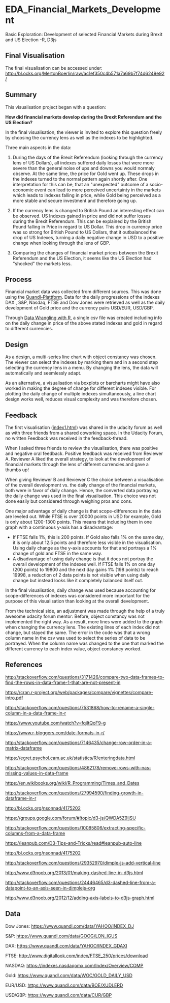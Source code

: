 # EDA_Financial_Markets_Development
Basic Exploration: Development of selected Financial Markets during Brexit and US Election -R, D3js



## Final Visualisation
The final visualisation can be accessed under: http://bl.ocks.org/MertonBoerlin/raw/ac1ef350c4b571a7a69b7f74d6249e92/

## Summary

This visualisation project began with a question: 

**How did financial markets develop during the Brexit Referendum and the US Election?**

In the final visualisation, the viewer is invited to explore this question freely by choosing the currency lens as well as the indexes to be highlighted. 

Three main aspects in the data:

1. During the days of the Brexit Referendum (looking through the currency lens of US Dollars), all indexes suffered daily losses that were more severe than the general noise of ups and downs you would normaly observe. At the same time, the price for Gold went up. These drops in the indexes turned to the normal pattern again shortly after. One interpretation for this can be, that an "unexpected" outcome of a socio-economic event can lead to more perceived uncertainty in the markets which leads to indexes falling in price, while Gold being perceived as a more stable and secure investment and therefore going up. 

2. If the currency lens is changed to British Pound an interesting effect can be observed. US Indexes gained in price and did not suffer losses during the Brexit Referendum. This can be explained by the British Pound falling in Price in regard to US Dollar. This drop in currency price was so strong for British Pound to US Dollars, that it outbalanced the drop of US Indexes, turning a daily negative change in USD to a positive change when looking through the lens of GBP.  

3. Comparing the changes of financial market prices between the Brexit Referendum and the US Election, it seems like the US Election had "shocked" the markets less.

## Process

Financial market data was collected from different sources. This was done using the [Quandl-Plattform](https://www.quandl.com/). Data for the daily progressions of the indexes DAX , S&P, Nasdaq, FTSE and Dow Jones were retrieved as well as the daily development of Gold price and the currency pairs USD/EUR, USD/GBP. 

Through [Data Wrangling with R](https://github.com/MertonBoerlin/EDA_Financial_Markets_Development/blob/master/Data_Wrangling.R), a single csv file was created including info on the daily change in price of the above stated indexes and gold in regard to different currencies.

## Design

As a design, a multi-series line chart with object constancy was chosen. The viewer can select the indexes by marking them and in a second step selecting the currency lens in a menu. By changing the lens, the data will automatically and seemlessly adapt. 

As an alternative, a visualisation via boxplots or barcharts might have also worked in making the degree of change for different indexes visible. For plotting the daily change of multiple indexes simultaneously, a line chart design works well, reduces visual complexity and was therefore chosen.

## Feedback

The first visualisation ([index1.html](https://github.com/MertonBoerlin/EDA_Financial_Markets_Development/blob/master/index1.html)) was shared in the udacity forum as well as with three friends from a shared coworking space. In the Udacity Forum, no written Feedback was received in the feedback-thread.

When I asked three friends to review the visualisation, there was positive and negative oral feedback. Positive feedback was received from Reviewer A. Reviewer A liked the overall strategy, to look at the development of financial markets through the lens of different currencies and gave a thumbs up!

When giving Reviewer B and Reviewer C the choice between a visualisation of the overall development vs. the daily change of the financial markets, both were in favor of daily change. Hence, the converted data portraying the daily change was used in the final visualisation. This choice was not done easily but considered through weighing pros and cons. 

One major advantage of daily change is that scope-differences in the data are leveled out. While FTSE is over 20000 points in USD for example, Gold is only about 1200-1300 points. This means that including them in one graph with a continuous y-axis has a disadvantage:

- If FTSE falls 1%, this is 200 points. If Gold also falls 1% on the same day, it is only about 12.5 points and therefore less visible in the visualisation. Using daily change as the y-axis accounts for that and portrays a 1% change of gold and FTSE in the same way.
- A disadvantage of using daily change is that it does not portray the overall development of the indexes well. If FTSE falls 1% on one day (200 points) to 19800 and the next day gains 1% (198 points) to reach 19998, a reduction of 2 data points is not visible when using daily change but instead looks like it completely balanced itself out.

In the final visualisation, daily change was used because accounting for scope-differences of indexes was considered more important for the purpose of this visualisation than looking at the overall development.

From the technical side, an adjustment was made through the help of a truly awesome udacity forum mentor: Before, object constancy was not implemented the right way. As a result, more lines were added to the graph when changing the currency lens. The existing lines of each index did not change, but stayed the same. The error in the code was that a wrong column name in the csv was used to select the series of data to be portrayed. When the column name was changed to the one that marked the different currency to each index value, object constancy worked. 

## References

http://stackoverflow.com/questions/3171426/compare-two-data-frames-to-find-the-rows-in-data-frame-1-that-are-not-present-in

https://cran.r-project.org/web/packages/compare/vignettes/compare-intro.pdf

http://stackoverflow.com/questions/7531868/how-to-rename-a-single-column-in-a-data-frame-in-r

https://www.youtube.com/watch?v=fqjltQoF9-g

https://www.r-bloggers.com/date-formats-in-r/

http://stackoverflow.com/questions/7146435/change-row-order-in-a-matrix-dataframe

https://egret.psychol.cam.ac.uk/statistics/R/enteringdata.html

http://stackoverflow.com/questions/4862178/remove-rows-with-nas-missing-values-in-data-frame

https://en.wikibooks.org/wiki/R_Programming/Times_and_Dates

http://stackoverflow.com/questions/27994590/finding-growth-in-dataframe-in-r

http://bl.ocks.org/nsonnad/4175202

https://groups.google.com/forum/#!topic/d3-js/QWDA5Z9IjSU

http://stackoverflow.com/questions/10085806/extracting-specific-columns-from-a-data-frame

https://leanpub.com/D3-Tips-and-Tricks/read#leanpub-auto-line

http://bl.ocks.org/nsonnad/4175202

http://stackoverflow.com/questions/29352970/dimple-js-add-vertical-line

http://www.d3noob.org/2013/01/making-dashed-line-in-d3js.html

http://stackoverflow.com/questions/24446465/d3-dashed-line-from-a-datapoint-to-an-axis-seen-in-dimplejs-org

http://www.d3noob.org/2012/12/adding-axis-labels-to-d3js-graph.html

## Data

Dow Jones: https://www.quandl.com/data/YAHOO/INDEX_DJ

S&P: https://www.quandl.com/data/GOOG/LON_IGUS

DAX: https://www.quandl.com/data/YAHOO/INDEX_GDAXI

FTSE: http://www.digitallook.com/index/FTSE_250/prices/download

NASDAQ: https://indexes.nasdaqomx.com/Index/Overview/COMP

Gold: https://www.quandl.com/data/WGC/GOLD_DAILY_USD


EUR/USD: https://www.quandl.com/data/BOE/XUDLERD

USD/GBP: https://www.quandl.com/data/CUR/GBP
